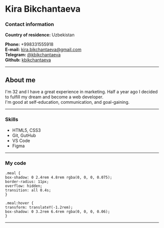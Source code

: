 # Kira Bikchantaeva

### Contact information

**Country of residence:** Uzbekistan

**Phone:** +998331555918<br>
**E-mail:** kira.bikchantaeva@gmail.com<br>
**Telegram:** [@kbikchantaeva](https://t.me/kbikchantaeva)<br>
**Github:** [kbikchantaeva](https://github.com/kbikchantaeva)

---

## About me

I'm 32 and I have a great experience in marketing. Half a year ago I decided to fulfill my dream and become a web developer.<br>
I'm good at self-education, communication, and goal-gaining.

---

### Skills

- HTML5, CSS3
- Git, GutHub
- VS Code
- Figma

---

### My code

```
.meal {
box-shadow: 0 2.4rem 4.8rem rgba(0, 0, 0, 0.075);
border-radius: 11px;
overflow: hidden;
transition: all 0.4s;
}

.meal:hover {
transform: translateY(-1.2rem);
box-shadow: 0 3.2rem 6.4rem rgba(0, 0, 0, 0.06);
}
```

---
